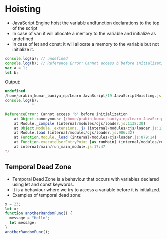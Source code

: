 # Hoisting

- JavaScript Engine hoist the variable andfunction declarations to the top of the script
- In case of var: it will allocate a memory to the variable and initialize as undefined
- In case of let and const: it will allocate a memory to the variable but not initialize it.

```js
console.log(a); // undefined
console.log(b); // Reference Error: Cannot access b before initialization
var a = 1;
let b;
```

Output:

```js
undefined
/home/prabin_kumar_baniya_np/Learn JavaScript/19.JavaScriptHoisting.js:2
console.log(b);
            ^

ReferenceError: Cannot access 'b' before initialization
    at Object.<anonymous> (/home/prabin_kumar_baniya_np/Learn JavaScript/19.JavaScriptHoisting.js:2:13)
    at Module._compile (internal/modules/cjs/loader.js:1138:30)
    at Object.Module._extensions..js (internal/modules/cjs/loader.js:1158:10)
    at Module.load (internal/modules/cjs/loader.js:986:32)
    at Function.Module._load (internal/modules/cjs/loader.js:879:14)
    at Function.executeUserEntryPoint [as runMain] (internal/modules/run_main.js:71:12)
    at internal/main/run_main_module.js:17:47
*/
```

## Temporal Dead Zone

- Temporal Dead Zone is a behaviour that occurs with variables declared using let and const keywords.
- It is a behaviour where we try to access a variable before it is initialized.
- Examples of temporal dead zone:

```js
x = 23;
let x;
function anotherRandomFunc() {
  message = "Hello";
  let message;
}
anotherRandomFunc();
```
